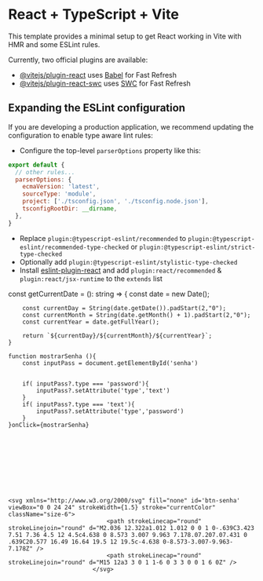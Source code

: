 # React + TypeScript + Vite

This template provides a minimal setup to get React working in Vite with HMR and some ESLint rules.

Currently, two official plugins are available:

- [@vitejs/plugin-react](https://github.com/vitejs/vite-plugin-react/blob/main/packages/plugin-react/README.md) uses [Babel](https://babeljs.io/) for Fast Refresh
- [@vitejs/plugin-react-swc](https://github.com/vitejs/vite-plugin-react-swc) uses [SWC](https://swc.rs/) for Fast Refresh

## Expanding the ESLint configuration

If you are developing a production application, we recommend updating the configuration to enable type aware lint rules:

- Configure the top-level `parserOptions` property like this:

```js
export default {
  // other rules...
  parserOptions: {
    ecmaVersion: 'latest',
    sourceType: 'module',
    project: ['./tsconfig.json', './tsconfig.node.json'],
    tsconfigRootDir: __dirname,
  },
}
```

- Replace `plugin:@typescript-eslint/recommended` to `plugin:@typescript-eslint/recommended-type-checked` or `plugin:@typescript-eslint/strict-type-checked`
- Optionally add `plugin:@typescript-eslint/stylistic-type-checked`
- Install [eslint-plugin-react](https://github.com/jsx-eslint/eslint-plugin-react) and add `plugin:react/recommended` & `plugin:react/jsx-runtime` to the `extends` list


const getCurrentDate = (): string => {
        const date = new Date();

        const currentDay = String(date.getDate()).padStart(2,"0");
        const currentMonth = String(date.getMonth() + 1).padStart(2,"0");
        const currentYear = date.getFullYear();

        return `${currentDay}/${currentMonth}/${currentYear}`;
    }

    function mostrarSenha (){
        const inputPass = document.getElementById('senha')
        

        if( inputPass?.type === 'password'){
            inputPass?.setAttribute('type','text')
        }
        if( inputPass?.type === 'text'){
            inputPass?.setAttribute('type','password')
        }
    }onClick={mostrarSenha}










    <svg xmlns="http://www.w3.org/2000/svg" fill="none" id='btn-senha' viewBox="0 0 24 24" strokeWidth={1.5} stroke="currentColor" className="size-6">
                                <path strokeLinecap="round" strokeLinejoin="round" d="M2.036 12.322a1.012 1.012 0 0 1 0-.639C3.423 7.51 7.36 4.5 12 4.5c4.638 0 8.573 3.007 9.963 7.178.07.207.07.431 0 .639C20.577 16.49 16.64 19.5 12 19.5c-4.638 0-8.573-3.007-9.963-7.178Z" />
                                <path strokeLinecap="round" strokeLinejoin="round" d="M15 12a3 3 0 1 1-6 0 3 3 0 0 1 6 0Z" />
                            </svg>